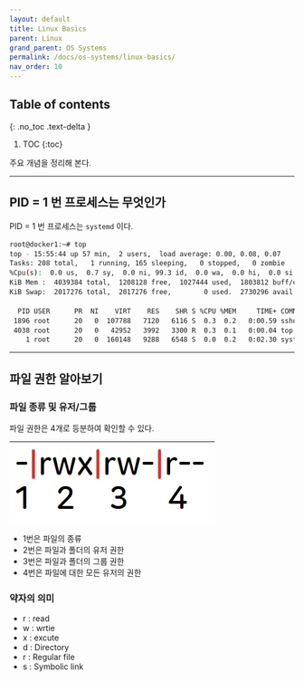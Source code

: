 ```yaml
---
layout: default
title: Linux Basics
parent: Linux
grand_parent: OS Systems
permalink: /docs/os-systems/linux-basics/
nav_order: 10
---
```


## Table of contents
{: .no_toc .text-delta }

1. TOC
{:toc}


주요 개념을 정리해 본다.

---

## PID = 1 번 프로세스는 무엇인가

PID = 1 번 프로세스는 `systemd` 이다.

```bash
root@docker1:~# top
top - 15:55:44 up 57 min,  2 users,  load average: 0.00, 0.08, 0.07
Tasks: 208 total,   1 running, 165 sleeping,   0 stopped,   0 zombie
%Cpu(s):  0.0 us,  0.7 sy,  0.0 ni, 99.3 id,  0.0 wa,  0.0 hi,  0.0 si,  0.0 st
KiB Mem :  4039384 total,  1208128 free,  1027444 used,  1803812 buff/cache
KiB Swap:  2017276 total,  2017276 free,        0 used.  2730296 avail Mem

  PID USER      PR  NI    VIRT    RES    SHR S %CPU %MEM     TIME+ COMMAND
 1896 root      20   0  107788   7120   6116 S  0.3  0.2   0:00.59 sshd
 4038 root      20   0   42952   3992   3300 R  0.3  0.1   0:00.04 top
    1 root      20   0  160148   9288   6548 S  0.0  0.2   0:02.30 systemd
```

---

## 파일 권한 알아보기

### 파일 종류 및 유저/그룹

파일 권한은 4개로 등분하여 확인할 수 있다.


![](/assets/images/linux1.png)




-   1번은 파일의 종류
-   2번은 파일과 폴더의 유저 권한
-   3번은 파일과 폴더의 그룹 권한
-   4번은 파일에 대한 모든 유저의 권한

### 약자의 의미

-   r : read
-   w : wrtie
-   x : excute
-   d : Directory
-   r : Regular file
-   s : Symbolic link